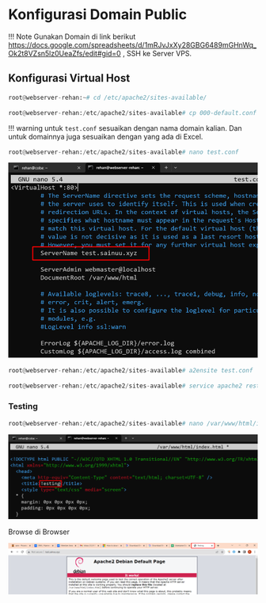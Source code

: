 # Konfigurasi Domain Public

!!! Note
    Gunakan Domain di link berikut https://docs.google.com/spreadsheets/d/1mRJvJxXy28GBG6489mGHnWq_Ok2t8VZsn5lz0UeaZfs/edit#gid=0 ,
    SSH ke Server VPS.


## Konfigurasi Virtual Host

```py
root@webserver-rehan:~# cd /etc/apache2/sites-available/
```
```py
root@webserver-rehan:/etc/apache2/sites-available# cp 000-default.conf test.conf
```

!!! warning
    untuk `test.conf` sesuaikan dengan nama domain kalian. Dan untuk domainnya juga sesuaikan dengan yang ada di Excel.  

```py
root@webserver-rehan:/etc/apache2/sites-available# nano test.conf
```

![Alt text](image-20.png)

```py
root@webserver-rehan:/etc/apache2/sites-available# a2ensite test.conf
```

```py
root@webserver-rehan:/etc/apache2/sites-available# service apache2 restart
```

### Testing

```py
root@webserver-rehan:/etc/apache2/sites-available# nano /var/www/html/index.html
```
![Alt text](image-21.png)

Browse di Browser

![Alt text](image-22.png)


